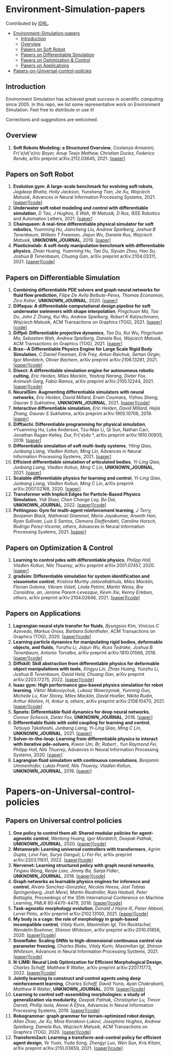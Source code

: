 # Environment-Simulation-papers

Contributed by [IDRL](https://github.com/idrl-lab).

- [Environment-Simulation-papers](#Environment-Simulation-papers)
  - [Introduction](#introduction)
  - [Overview](#Overview)
  - [Papers on Soft Robot](#papers-on-soft-robot)
  - [Papers on Differentiable Simulation](#papers-on-differentiable-simulationparallel)
  - [Papers on Optimization & Control](#papers-on-optimization--control)
  - [Papers on Applications](#papers-on-applications)
- [Papers-on-Universal-control-policies](#Papers-on-Universal-control-policies)

## Introduction

Environment Simulation has achieved great success in scientific computing since 2005. In this repo, we list some representative work on Environment Simulation. Feel free to distribute or use it!

Corrections and suggestions are welcomed.

## Overview
1. **Soft Robots Modeling: a Structured Overview**, *Costanza Armanini, Fr{\'e}d{\'e}ric Boyer, Anup Teejo Mathew, Christian Duriez, Federico Renda*, arXiv preprint arXiv:2112.03645, 2021. [[paper](https://www.researchgate.net/profile/Costanza-Armanini/publication/356841763_Soft_Robots_Modeling_a_Structured_Overview/links/637b250037878b3e87cb571d/Soft-Robots-Modeling-a-Structured-Overview.pdf)]

## Papers on Soft Robot
1. **Evolution gym: A large-scale benchmark for evolving soft robots**, *Jagdeep Bhatia, Holly Jackson, Yunsheng Tian, Jie Xu, Wojciech Matusik*, Advances in Neural Information Processing Systems, 2021. [[paper](https://proceedings.neurips.cc/paper/2021/file/118921efba23fc329e6560b27861f0c2-Paper.pdf)][[code](https://github.com/EvolutionGym)]
2. **Underwater soft robot modeling and control with differentiable simulation**, *D Tao, J Hughes, S Wah, W Matusik, D Rus*, IEEE Robotics and Automation Letters, 2021. [[paper](https://ieeexplore.ieee.org/stamp/stamp.jsp?arnumber=9392257)]
3. **Chainqueen: A real-time differentiable physical simulator for soft robotics**, *Yuanming Hu, Jiancheng Liu, Andrew Spielberg, Joshua B Tenenbaum, William T Freeman, Jiajun Wu, Daniela Rus, Wojciech Matusik*, **UNKNOWN_JOURNAL**, 2019. [[paper](https://arxiv.53yu.com/pdf/1810.01054.pdf)]
4. **Plasticinelab: A soft-body manipulation benchmark with differentiable physics**, *Zhiao Huang, Yuanming Hu, Tao Du, Siyuan Zhou, Hao Su, Joshua B Tenenbaum, Chuang Gan*, arXiv preprint arXiv:2104.03311, 2021. [[paper](https://arxiv.53yu.com/pdf/2104.03311.pdf)][[code](https://github.com/hzaskywalker/PlasticineLab)]

## Papers on Differentiable Simulation
1. **Combining differentiable PDE solvers and graph neural networks for fluid flow prediction**, *Filipe De Avila Belbute-Peres, Thomas Economon, Zico Kolter*, **UNKNOWN_JOURNAL**, 2020. [[paper](http://proceedings.mlr.press/v119/de-avila-belbute-peres20a/de-avila-belbute-peres20a.pdf)]
2. **Diffaqua: A differentiable computational design pipeline for soft underwater swimmers with shape interpolation**, *Pingchuan Ma, Tao Du, John Z Zhang, Kui Wu, Andrew Spielberg, Robert K Katzschmann, Wojciech Matusik*, ACM Transactions on Graphics (TOG), 2021. [[paper](https://dl.acm.org/doi/pdf/10.1145/3450626.3459832)][[code](https://dl.acm.org/action/downloadSupplement?doi=10.1145%2F3450626.3459832&file=3450626.3459832.vtt)]
3. **Diffpd: Differentiable projective dynamics**, *Tao Du, Kui Wu, Pingchuan Ma, Sebastien Wah, Andrew Spielberg, Daniela Rus, Wojciech Matusik*, ACM Transactions on Graphics (TOG), 2021. [[paper](https://dl.acm.org/doi/fullHtml/10.1145/3490168)]
4. **Brax--A Differentiable Physics Engine for Large Scale Rigid Body Simulation**, *C Daniel Freeman, Erik Frey, Anton Raichuk, Sertan Girgin, Igor Mordatch, Olivier Bachem*, arXiv preprint arXiv:2106.13281, 2021. [[paper](https://arxiv.53yu.com/pdf/2106.13281.pdf)][[code](https://github.com/google/brax)]
5. **Disect: A differentiable simulation engine for autonomous robotic cutting**, *Eric Heiden, Miles Macklin, Yashraj Narang, Dieter Fox, Animesh Garg, Fabio Ramos*, arXiv preprint arXiv:2105.12244, 2021. [[paper](https://arxiv.53yu.com/pdf/2105.12244.pdf)][[code](https://diff-cutting-sim.github.io/)]
6. **NeuralSim: Augmenting differentiable simulators with neural networks**, *Eric Heiden, David Millard, Erwin Coumans, Yizhou Sheng, Gaurav S Sukhatme*, **UNKNOWN_JOURNAL**, 2021. [[paper](https://arxiv.53yu.com/pdf/2011.04217.pdf)][[code](https://sites.google.com/usc.edu/neuralsim)]
7. **Interactive differentiable simulation**, *Eric Heiden, David Millard, Hejia Zhang, Gaurav S Sukhatme*, arXiv preprint arXiv:1905.10706, 2019. [[paper](https://arxiv.53yu.com/pdf/1905.10706.pdf)]
8. **Difftaichi: Differentiable programming for physical simulation**, *Yuanming Hu, Luke Anderson, Tzu-Mao Li, Qi Sun, Nathan Carr, Jonathan Ragan-Kelley, Dur, Fr{\'e}do *, arXiv preprint arXiv:1910.00935, 2019. [[paper](https://arxiv.53yu.com/pdf/1910.00935.pdf)]
9. **Differentiable simulation of soft multi-body systems**, *Yiling Qiao, Junbang Liang, Vladlen Koltun, Ming Lin*, Advances in Neural Information Processing Systems, 2021. [[paper](https://proceedings.neurips.cc/paper/2021/file/8e296a067a37563370ded05f5a3bf3ec-Paper.pdf)]
10. **Efficient differentiable simulation of articulated bodies**, *Yi-Ling Qiao, Junbang Liang, Vladlen Koltun, Ming C Lin*, **UNKNOWN_JOURNAL**, 2021. [[paper](http://proceedings.mlr.press/v139/qiao21a/qiao21a.pdf)]
11. **Scalable differentiable physics for learning and control**, *Yi-Ling Qiao, Junbang Liang, Vladlen Koltun, Ming C Lin*, arXiv preprint arXiv:2007.02168, 2020. [[paper](https://arxiv.53yu.com/pdf/2007.02168.pdf)]
12. **Transformer with Implicit Edges for Particle-Based Physics Simulation**, *Yidi Shao, Chen Change Loy, Bo Dai*, **UNKNOWN_JOURNAL**, 2022. [[paper](https://arxiv.53yu.com/pdf/2207.10860.pdf)][[code](https://github.com/ftbabi/TIE_ECCV2022)]
13. **Pettingzoo: Gym for multi-agent reinforcement learning**, *J Terry, Benjamin Black, Nathaniel Grammel, Mario Jayakumar, Ananth Hari, Ryan Sullivan, Luis S Santos, Clemens Dieffendahl, Caroline Horsch, Rodrigo Perez-Vicente, others*, Advances in Neural Information Processing Systems, 2021. [[paper](https://proceedings.neurips.cc/paper/2021/file/7ed2d3454c5eea71148b11d0c25104ff-Paper.pdf)]

## Papers on Optimization & Control
1. **Learning to control pdes with differentiable physics**, *Philipp Holl, Vladlen Koltun, Nils Thuerey*, arXiv preprint arXiv:2001.07457, 2020. [[paper](https://arxiv.53yu.com/pdf/2001.07457.pdf)]
2. **gradsim: Differentiable simulation for system identification and visuomotor control**, *Krishna Murthy Jatavallabhula, Miles Macklin, Florian Golemo, Vikram Voleti, Linda Petrini, Martin Weiss, Bre Considine, an, Jerome Parent-Levesque, Kevin Xie, Kenny Erleben, others*, arXiv preprint arXiv:2104.02646, 2021. [[paper](https://arxiv.53yu.com/pdf/2104.02646.pdf)][[code](https://gradsim.github.io/)]

## Papers on Applications
1. **Lagrangian neural style transfer for fluids**, *Byungsoo Kim, Vinicius C Azevedo, Markus Gross, Barbara Solenthaler*, ACM Transactions on Graphics (TOG), 2020. [[paper](https://arxiv.53yu.com/pdf/2005.00803.pdf)][[code](https://dl.acm.org/action/downloadSupplement?doi=10.1145%2F3386569.3392473&file=3386569.3392473.vtt)]
2. **Learning particle dynamics for manipulating rigid bodies, deformable objects, and fluids**, *Yunzhu Li, Jiajun Wu, Russ Tedrake, Joshua B Tenenbaum, Antonio Torralba*, arXiv preprint arXiv:1810.01566, 2018. [[paper](https://arxiv.53yu.com/pdf/1810.01566.pdf)][[code](http://dpi.csail.mit.edu)]
3. **Diffskill: Skill abstraction from differentiable physics for deformable object manipulations with tools**, *Xingyu Lin, Zhiao Huang, Yunzhu Li, Joshua B Tenenbaum, David Held, Chuang Gan*, arXiv preprint arXiv:2203.17275, 2022. [[paper](https://arxiv.53yu.com/pdf/2203.17275.pdf)][[code](https://github.com/Xingyu-Lin/DiffSkill)]
4. **Isaac gym: High performance gpu-based physics simulation for robot learning**, *Viktor Makoviychuk, Lukasz Wawrzyniak, Yunrong Guo, Michelle Lu, Kier Storey, Miles Macklin, David Hoeller, Nikita Rudin, Arthur Allshire, H, Ankur a, others*, arXiv preprint arXiv:2108.10470, 2021. [[paper](https://arxiv.53yu.com/pdf/2108.10470.pdf)][[code](https://developer.nvidia.com/isaac-gym)]
5. **Spnets: Differentiable fluid dynamics for deep neural networks**, *Connor Schenck, Dieter Fox*, **UNKNOWN_JOURNAL**, 2018. [[paper](http://proceedings.mlr.press/v87/schenck18a/schenck18a.pdf)]
6. **Differentiable fluids with solid coupling for learning and control**, *Tetsuya Takahashi, Junbang Liang, Yi-Ling Qiao, Ming C Lin*, **UNKNOWN_JOURNAL**, 2021. [[paper](https://ojs.aaai.org/index.php/AAAI/article/view/16764/16571)]
7. **Solver-in-the-loop: Learning from differentiable physics to interact with iterative pde-solvers**, *Kiwon Um, Br, Robert , Yun Raymond Fei, Philipp Holl, Nils Thuerey*, Advances in Neural Information Processing Systems, 2020. [[paper](https://proceedings.neurips.cc/paper/2020/file/43e4e6a6f341e00671e123714de019a8-Paper.pdf)]
8. **Lagrangian fluid simulation with continuous convolutions**, *Benjamin Ummenhofer, Lukas Prantl, Nils Thuerey, Vladlen Koltun*, **UNKNOWN_JOURNAL**, 2019. [[paper](https://openreview.net/pdf?id=B1lDoJSYDH)]

# Papers-on-Universal-control-policies

## Papers on Universal control policies
1. **One policy to control them all: Shared modular policies for agent-agnostic control**, *Wenlong Huang, Igor Mordatch, Deepak Pathak*, **UNKNOWN_JOURNAL**, 2020. [[paper](http://proceedings.mlr.press/v119/huang20d/huang20d.pdf)][[code](https://huangwl18.github.io/modular-rl/)]
2. **Metamorph: Learning universal controllers with transformers**, *Agrim Gupta, Linxi Fan, Surya Ganguli, Li Fei-Fei*, arXiv preprint arXiv:2203.11931, 2022. [[paper](https://arxiv.org/pdf/2203.11931.pdf)][[code](https://github.com/agrimgupta92/metamorph/blob/main/docker/Dockerfile)]
3. **Nervenet: Learning structured policy with graph neural networks**, *Tingwu Wang, Renjie Liao, Jimmy Ba, Sanja Fidler*, **UNKNOWN_JOURNAL**, 2018. [[paper](http://www.cs.toronto.edu/~tingwuwang/master_thesis.pdf)][[code]()]
4. **Graph networks as learnable physics engines for inference and control**, *Alvaro Sanchez-Gonzalez, Nicolas Heess, Jost Tobias Springenberg, Josh Merel, Martin Riedmiller, Raia Hadsell, Peter Battaglia*, Proceedings of the 35th International Conference on Machine Learning, PMLR 80:4470-4479, 2018. [[paper](http://proceedings.mlr.press/v80/sanchez-gonzalez18a/sanchez-gonzalez18a.pdf)][[code]()]
5. **Task-agnostic morphology evolution**, *Donald J Hejna III, Pieter Abbeel, Lerrel Pinto*, arXiv preprint arXiv:2102.13100, 2021. [[paper](https://arxiv.org/pdf/2102.13100.pdf)][[code](https://sites.google.com/view/task-agnostic-evolution)]
6. **My body is a cage: the role of morphology in graph-based incompatible control**, *Vitaly Kurin, Maximilian Igl, Tim Rocktschel, Wendelin Boehmer, Shimon Whiteson*, arXiv preprint arXiv:2010.01856, 2020. [[paper](https://arxiv.org/pdf/2010.01856.pdf?forcepdf)][[code](https://github.com/yobibyte/amorpheus)]
7. **Snowflake: Scaling GNNs to high-dimensional continuous control via parameter freezing**, *Charles Blake, Vitaly Kurin, Maximilian Igl, Shimon Whiteson*, Advances in Neural Information Processing Systems, 2021. [[paper](https://proceedings.neurips.cc/paper/2021/file/c952ce98517ac529c60744ac28364b03-Paper.pdf)][[code]()]
8. **N-LIMB: Neural Limb Optimization for Efficient Morphological Design**, *Charles Schaff, Matthew R Walter*, arXiv preprint arXiv:2207.11773, 2022. [[paper](https://arxiv.org/pdf/2207.11773.pdf)][[code](https://sites.google.com/ttic.edu/nlimb)]
9. **Jointly learning to construct and control agents using deep reinforcement learning**, *Charles Schaff, David Yunis, Ayan Chakrabarti, Matthew R Walter*, **UNKNOWN_JOURNAL**, 2019. [[paper](https://arxiv.org/pdf/1801.01432.pdf)][[code](http://ttic.uchicago.edu/˜cbschaff/nlimb.)]
10. **Learning to control self-assembling morphologies: a study of generalization via modularity**, *Deepak Pathak, Christopher Lu, Trevor Darrell, Phillip Isola, Alexei A Efros*, Advances in Neural Information Processing Systems, 2019. [[paper](https://proceedings.neurips.cc/paper/2019/file/c26820b8a4c1b3c2aa868d6d57e14a79-Paper.pdf)][[code]( https://pathak22.github.io/modular-assemblies/)]
11. **Robogrammar: graph grammar for terrain-optimized robot design**, *Allan Zhao, Jie Xu, Mina Konakovi-Lukovi, Josephine Hughes, Andrew Spielberg, Daniela Rus, Wojciech Matusik*, ACM Transactions on Graphics (TOG), 2020. [[paper](https://dl.acm.org/doi/pdf/10.1145/3414685.3417831)][[code]()]
12. **Transform2act: Learning a transform-and-control policy for efficient agent design**, *Ye Yuan, Yuda Song, Zhengyi Luo, Wen Sun, Kris Kitani*, arXiv preprint arXiv:2110.03659, 2021. [[paper](https://arxiv.org/pdf/2110.03659.pdf)][[code](https://sites.google.com/view/transform2act)]
